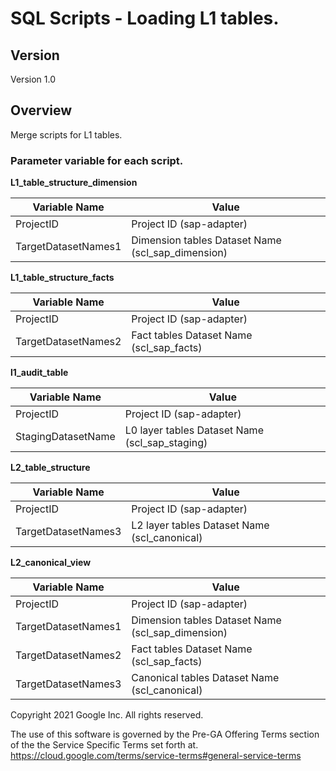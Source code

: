 # SQL Scripts - Loading L1 tables.
## Version 
Version 1.0

## Overview
Merge scripts for L1 tables.


### Parameter variable for each script.

**L1_table_structure_dimension**

| Variable Name | Value |
| ------ | ------ |
| ProjectID | Project ID (sap-adapter) |
| TargetDatasetNames1 | Dimension tables Dataset Name (scl_sap_dimension) |

**L1_table_structure_facts**

| Variable Name | Value |
| ------ | ------ |
| ProjectID | Project ID (sap-adapter) |
| TargetDatasetNames2 | Fact tables Dataset Name (scl_sap_facts) |


**l1_audit_table**

| Variable Name | Value |
| ------ | ------ |
| ProjectID | Project ID (sap-adapter) |
| StagingDatasetName | L0 layer tables Dataset Name (scl_sap_staging) |

**L2_table_structure**

| Variable Name | Value |
| ------ | ------ |
| ProjectID | Project ID (sap-adapter) |
| TargetDatasetNames3 | L2 layer tables Dataset Name (scl_canonical) |


**L2_canonical_view**

| Variable Name | Value |
| ------ | ------ |
| ProjectID | Project ID (sap-adapter) |
| TargetDatasetNames1 | Dimension tables Dataset Name (scl_sap_dimension)  |
| TargetDatasetNames2 | Fact tables Dataset Name (scl_sap_facts) |
| TargetDatasetNames3 | Canonical tables Dataset Name (scl_canonical) |

Copyright 2021 Google Inc. All rights reserved.

The use of this software is governed by the Pre-GA Offering Terms section of the the Service Specific Terms set forth at.
https://cloud.google.com/terms/service-terms#general-service-terms
